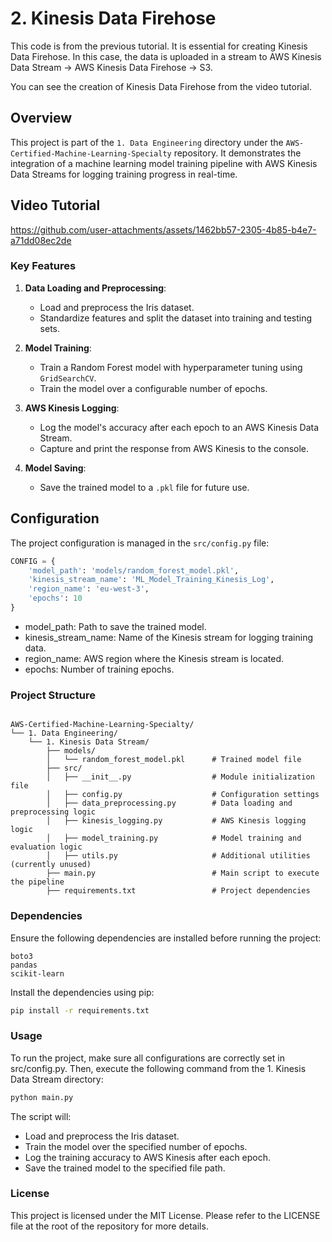 # 2. Kinesis Data Firehose

This code is from the previous tutorial. It is essential for creating Kinesis Data Firehose. In this case, the data is uploaded in a stream to AWS Kinesis Data Stream → AWS Kinesis Data Firehose → S3.

You can see the creation of Kinesis Data Firehose from the video tutorial.

## Overview

This project is part of the `1. Data Engineering` directory under the `AWS-Certified-Machine-Learning-Specialty` repository. It demonstrates the integration of a machine learning model training pipeline with AWS Kinesis Data Streams for logging training progress in real-time.

## Video Tutorial

<https://github.com/user-attachments/assets/1462bb57-2305-4b85-b4e7-a71dd08ec2de>


### Key Features

1. **Data Loading and Preprocessing**:
   - Load and preprocess the Iris dataset.
   - Standardize features and split the dataset into training and testing sets.

2. **Model Training**:
   - Train a Random Forest model with hyperparameter tuning using `GridSearchCV`.
   - Train the model over a configurable number of epochs.

3. **AWS Kinesis Logging**:
   - Log the model's accuracy after each epoch to an AWS Kinesis Data Stream.
   - Capture and print the response from AWS Kinesis to the console.

4. **Model Saving**:
   - Save the trained model to a `.pkl` file for future use.

## Configuration

The project configuration is managed in the `src/config.py` file:

```python
CONFIG = {
    'model_path': 'models/random_forest_model.pkl',
    'kinesis_stream_name': 'ML_Model_Training_Kinesis_Log',
    'region_name': 'eu-west-3',
    'epochs': 10
}
```

- model_path: Path to save the trained model.
- kinesis_stream_name: Name of the Kinesis stream for logging training data.
- region_name: AWS region where the Kinesis stream is located.
- epochs: Number of training epochs.

### Project Structure

```plaintext

AWS-Certified-Machine-Learning-Specialty/
└── 1. Data Engineering/
    └── 1. Kinesis Data Stream/
        ├── models/
        │   └── random_forest_model.pkl      # Trained model file
        ├── src/
        │   ├── __init__.py                  # Module initialization file
        │   ├── config.py                    # Configuration settings
        │   ├── data_preprocessing.py        # Data loading and preprocessing logic
        │   ├── kinesis_logging.py           # AWS Kinesis logging logic
        │   ├── model_training.py            # Model training and evaluation logic
        │   ├── utils.py                     # Additional utilities (currently unused)
        ├── main.py                          # Main script to execute the pipeline
        ├── requirements.txt                 # Project dependencies
```

### Dependencies

Ensure the following dependencies are installed before running the project:

```plaintext
boto3
pandas
scikit-learn
```

Install the dependencies using pip:

```bash
pip install -r requirements.txt
```

### Usage

To run the project, make sure all configurations are correctly set in src/config.py. Then, execute the following command from the 1. Kinesis Data Stream directory:

```bash
python main.py
```

The script will:

- Load and preprocess the Iris dataset.
- Train the model over the specified number of epochs.
- Log the training accuracy to AWS Kinesis after each epoch.
- Save the trained model to the specified file path.

### License

This project is licensed under the MIT License. Please refer to the LICENSE file at the root of the repository for more details.
